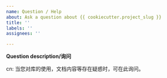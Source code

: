 ```yaml
---
name: Question / Help
about: Ask a question about {{ cookiecutter.project_slug }}
title: ''
labels: ''
assignees: ''

---
```


**Question description/询问**

<!-- Ask your question here -->
cn: 当您对库的使用，文档内容等存在疑惑时，可在此询问。

